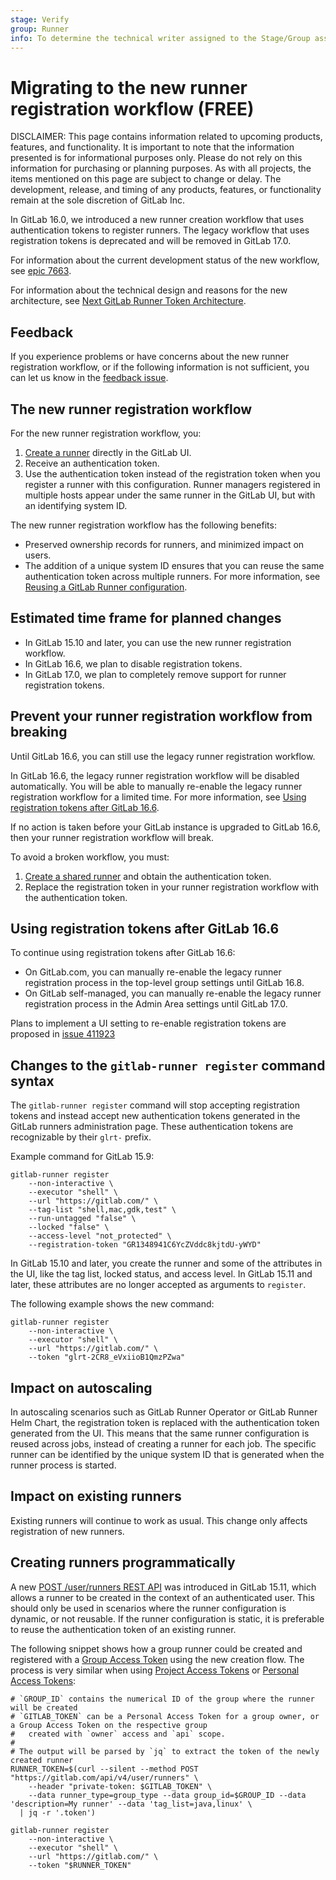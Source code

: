 ```yaml
---
stage: Verify
group: Runner
info: To determine the technical writer assigned to the Stage/Group associated with this page, see https://about.gitlab.com/handbook/product/ux/technical-writing/#assignments
---
```


# Migrating to the new runner registration workflow **(FREE)**

DISCLAIMER:
This page contains information related to upcoming products, features, and functionality.
It is important to note that the information presented is for informational purposes only.
Please do not rely on this information for purchasing or planning purposes.
As with all projects, the items mentioned on this page are subject to change or delay.
The development, release, and timing of any products, features, or functionality remain at the
sole discretion of GitLab Inc.

In GitLab 16.0, we introduced a new runner creation workflow that uses authentication tokens to register
runners. The legacy workflow that uses registration tokens is deprecated and will be removed in GitLab 17.0.

For information about the current development status of the new workflow, see [epic 7663](https://gitlab.com/groups/gitlab-org/-/epics/7663).

For information about the technical design and reasons for the new architecture, see [Next GitLab Runner Token Architecture](../../architecture/blueprints/runner_tokens/index.md).

## Feedback

If you experience problems or have concerns about the new runner registration workflow,
or if the following information is not sufficient,
you can let us know in the [feedback issue](https://gitlab.com/gitlab-org/gitlab/-/issues/387993).

## The new runner registration workflow

For the new runner registration workflow, you:

1. [Create a runner](register_runner.md) directly in the GitLab UI.
1. Receive an authentication token.
1. Use the authentication token instead of the registration token when you register
   a runner with this configuration. Runner managers registered in multiple hosts appear
   under the same runner in the GitLab UI, but with an identifying system ID.

The new runner registration workflow has the following benefits:

- Preserved ownership records for runners, and minimized impact on users.
- The addition of a unique system ID ensures that you can reuse the same authentication token across
multiple runners. For more information, see [Reusing a GitLab Runner configuration](https://docs.gitlab.com/runner/fleet_scaling/#reusing-a-gitlab-runner-configuration).

## Estimated time frame for planned changes

- In GitLab 15.10 and later, you can use the new runner registration workflow.
- In GitLab 16.6, we plan to disable registration tokens.
- In GitLab 17.0, we plan to completely remove support for runner registration tokens.

## Prevent your runner registration workflow from breaking

Until GitLab 16.6, you can still use the legacy runner registration workflow.

In GitLab 16.6, the legacy runner registration workflow will be disabled automatically. You will be able to manually re-enable the legacy runner registration workflow for a limited time. For more information, see
[Using registration tokens after GitLab 16.6](#using-registration-tokens-after-gitlab-166).

If no action is taken before your GitLab instance is upgraded to GitLab 16.6, then your runner registration
workflow will break.

To avoid a broken workflow, you must:

1. [Create a shared runner](register_runner.md#for-a-shared-runner) and obtain the authentication token.
1. Replace the registration token in your runner registration workflow with the
authentication token.

## Using registration tokens after GitLab 16.6

To continue using registration tokens after GitLab 16.6:

- On GitLab.com, you can manually re-enable the legacy runner registration process in the top-level group settings until GitLab 16.8.
- On GitLab self-managed, you can manually re-enable the legacy runner registration process in the Admin Area settings until GitLab 17.0.

Plans to implement a UI setting to re-enable registration tokens are proposed in [issue 411923](https://gitlab.com/gitlab-org/gitlab/-/issues/411923)

## Changes to the `gitlab-runner register` command syntax

The `gitlab-runner register` command will stop accepting registration tokens and instead accept new
authentication tokens generated in the GitLab runners administration page.
These authentication tokens are recognizable by their `glrt-` prefix.

Example command for GitLab 15.9:

```shell
gitlab-runner register
    --non-interactive \
    --executor "shell" \
    --url "https://gitlab.com/" \
    --tag-list "shell,mac,gdk,test" \
    --run-untagged "false" \
    --locked "false" \
    --access-level "not_protected" \
    --registration-token "GR1348941C6YcZVddc8kjtdU-yWYD"
```

In GitLab 15.10 and later, you create the runner and some of the attributes in the UI, like the
tag list, locked status, and access level.
In GitLab 15.11 and later, these attributes are no longer accepted as arguments to `register`.

The following example shows the new command:

```shell
gitlab-runner register
    --non-interactive \
    --executor "shell" \
    --url "https://gitlab.com/" \
    --token "glrt-2CR8_eVxiioB1QmzPZwa"
```

## Impact on autoscaling

In autoscaling scenarios such as GitLab Runner Operator or GitLab Runner Helm Chart, the
registration token is replaced with the authentication token generated from the UI.
This means that the same runner configuration is reused across jobs, instead of creating a runner
for each job.
The specific runner can be identified by the unique system ID that is generated when the runner
process is started.

## Impact on existing runners

Existing runners will continue to work as usual. This change only affects registration of new runners.

## Creating runners programmatically

A new [POST /user/runners REST API](../../api/users.md#create-a-runner) was introduced in
GitLab 15.11, which allows a runner to be created in the context of an authenticated user. This should only be used in
scenarios where the runner configuration is dynamic, or not reusable. If the runner configuration is static, it is
preferable to reuse the authentication token of an existing runner.

The following snippet shows how a group runner could be created and registered with a
[Group Access Token](../../user/group/settings/group_access_tokens.md) using the new creation flow.
The process is very similar when using [Project Access Tokens](../../user/project/settings/project_access_tokens.md)
or [Personal Access Tokens](../../user/profile/personal_access_tokens.md):

```shell
# `GROUP_ID` contains the numerical ID of the group where the runner will be created
# `GITLAB_TOKEN` can be a Personal Access Token for a group owner, or a Group Access Token on the respective group
#   created with `owner` access and `api` scope.
#
# The output will be parsed by `jq` to extract the token of the newly created runner
RUNNER_TOKEN=$(curl --silent --method POST "https://gitlab.com/api/v4/user/runners" \
    --header "private-token: $GITLAB_TOKEN" \
    --data runner_type=group_type --data group_id=$GROUP_ID --data 'description=My runner' --data 'tag_list=java,linux' \
  | jq -r '.token')

gitlab-runner register
    --non-interactive \
    --executor "shell" \
    --url "https://gitlab.com/" \
    --token "$RUNNER_TOKEN"
```
